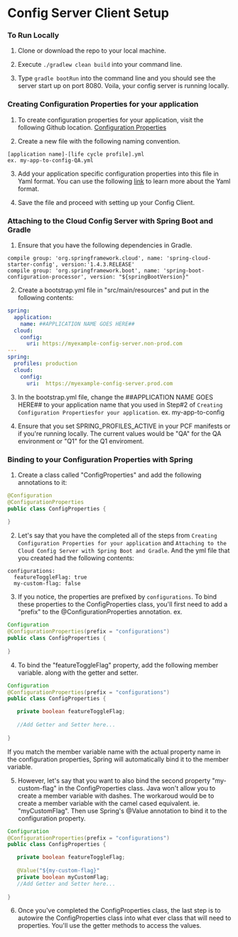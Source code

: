 # Config Server Client Setup

### To Run Locally
1. Clone or download the repo to your local machine.

2. Execute `./gradlew clean build` into your command line.

3. Type `gradle bootRun` into the command line and you should see the server start up on port 8080. Voila, your config server is running locally.

### Creating Configuration Properties for your application
1. To create configuration properties for your application, visit the following Github location.
[Configuration Properties](https://github.com/paigen11/spring-cloud-config-properties-sample)

2. Create a new file with the following naming convention.
```
[application name]-[life cycle profile].yml
ex. my-app-to-config-QA.yml
```

3. Add your application specific configuration properties into this file in Yaml format.  You can use the following [link](https://learnxinyminutes.com/docs/yaml/) to learn more about the Yaml format.

4. Save the file and proceed with setting up your Config Client.


### Attaching to the Cloud Config Server with Spring Boot and Gradle
1. Ensure that you have the following dependencies in Gradle.

```
compile group: 'org.springframework.cloud', name: 'spring-cloud-starter-config', version:'1.4.3.RELEASE'
compile group: 'org.springframework.boot', name: 'spring-boot-configuration-processor', version: "${springBootVersion}"
```

2. Create a bootstrap.yml file in "src/main/resources" and put in the following contents:
```yml
spring:
  application:
    name: ##APPLICATION NAME GOES HERE##
  cloud:
    config:
      uri: https://myexample-config-server.non-prod.com
---
spring:
  profiles: production
  cloud:
    config:
      uri:  https://myexample-config-server.prod.com
```

3. In the bootstrap.yml file, change the ##APPLICATION NAME GOES HERE## to your application name that you used in Step#2 of `Creating Configuration Propertiesfor your application`. ex. my-app-to-config

4. Ensure that you set SPRING_PROFILES_ACTIVE in your PCF manifests or if you're running locally.  The current values would be "QA" for the QA environment or "Q1" for the Q1 enviroment.  

### Binding to your Configuration Properties with Spring
1. Create a class called "ConfigProperties" and add the following annotations to it:
```java
@Configuration
@ConfigurationProperties
public class ConfigProperties {
    
}
```

2. Let's say that you have the completed all of the steps from `Creating Configuration Properties for your application` and `Attaching to the Cloud Config Server with Spring Boot and Gradle`.  And the yml file that you created had the following contents:
```
configurations:
  featureToggleFlag: true
  my-custom-flag: false
```

3. If you notice, the properties are prefixed by `configurations`.  To bind these properties to the ConfigProperties class, you'll first need to add a "prefix" to the @ConfigurationProperties annotation. ex.
```java
Configuration
@ConfigurationProperties(prefix = "configurations")
public class ConfigProperties {
    
}
```

4. To bind the "featureToggleFlag" property, add the following member variable. along with the getter and setter.
```java
Configuration
@ConfigurationProperties(prefix = "configurations")
public class ConfigProperties {

   private boolean featureToggleFlag;
   
   //Add Getter and Setter here...
    
}
```
If you match the member variable name with the actual property name in the configuration properties, Spring will automatically bind it to the member variable.

5. However, let's say that you want to also bind the second property "my-custom-flag" in the ConfigProperties class.  Java won't allow you to create a member variable with dashes.  The workaroud would be to create a member variable with the camel cased equivalent. ie. "myCustomFlag". Then use Spring's @Value annotation to bind it to the configuration property. 
```java
Configuration
@ConfigurationProperties(prefix = "configurations")
public class ConfigProperties {

   private boolean featureToggleFlag;
   
   @Value("${my-custom-flag}"
   private boolean myCustomFlag;
   //Add Getter and Setter here...
    
}
```

6.  Once you've completed the ConfigProperties class, the last step is to autowire the ConfigProperties class into what ever class that will need to properties.  You'll use the getter methods to access the values.
